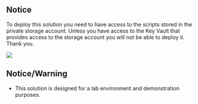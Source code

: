 ﻿## Notice
To deploy this solution you need to have access to the scripts stored in the private storage account. 
Unless you have access to the Key Vault that provides access to the storage account you will not be able to deploy it. Thank you.

<a href="https://portal.azure.com/#create/Microsoft.Template/uri/https%3A%2F%2Fraw.githubusercontent.com%2Fdmitriilezine%2FDIAD-Lab%2Fmaster%2FDIAD%20Lab%2Fazuredeploy.json" target="_blank">
    <img src="http://azuredeploy.net/deploybutton.png"/>
</a>

## Notice/Warning
* This solution is designed for a lab environment and demonstration purposes.
